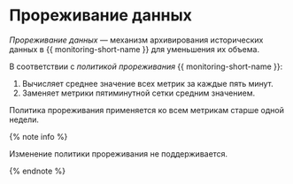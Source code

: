 # Прореживание данных

_Прореживание данных_ — механизм архивирования исторических данных в {{ monitoring-short-name }} для уменьшения их объема.

В соответствии с _политикой прореживания_ {{ monitoring-short-name }}:
1. Вычисляет среднее значение всех метрик за каждые пять минут.
1. Заменяет метрики пятиминутной сетки средним значением.

Политика прореживания применяется ко всем метрикам старше одной недели.

{% note info %}

Изменение политики прореживания не поддерживается.

{% endnote %}
